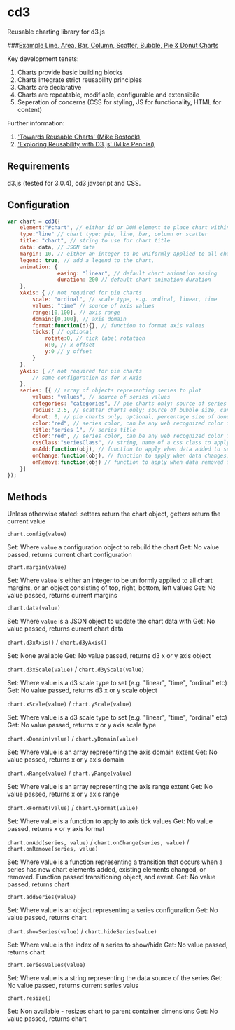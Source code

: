 cd3
===

Reusable charting library for d3.js

###[Example Line, Area, Bar, Column, Scatter, Bubble, Pie & Donut Charts](http://jsfiddle.net/Yb3hC/embedded/result/)

Key development tenets:

1. Charts provide basic building blocks
2. Charts integrate strict reusability principles
3. Charts are declarative
4. Charts are repeatable, modifiable, configurable and extensibile
5. Seperation of concerns (CSS for styling, JS for functionality, HTML for content)

Further information:

1. ['Towards Reusable Charts' (Mike Bostock)](http://bost.ocks.org/mike/chart/) 
2. ['Exploring Reusability with D3.js' (Mike Pennisi)](http://bocoup.com/weblog/reusability-with-d3/)

Requirements
---
d3.js (tested for 3.0.4), cd3 javscript and CSS.

Configuration
---
```javascript
var chart = cd3({
    element:"#chart", // either id or DOM element to place chart within
    type:"line" // chart type; pie, line, bar, column or scatter
    title: "chart", // string to use for chart title
    data: data, // JSON data
    margin: 10, // either an integer to be uniformly applied to all chart margins, or an object consisting of top, right, bottom, left values
    legend: true, // add a legend to the chart,
    animation: {
                easing: "linear", // default chart animation easing
                duration: 200 // default chart animation duration
    },
    xAxis: { // not required for pie charts
        scale: "ordinal", // scale type, e.g. ordinal, linear, time
        values: "time" // source of axis values
        range:[0,100], // axis range
        domain:[0,100], // axis domain
        format:function(d){}, // function to format axis values
        ticks:{ // optional 
            rotate:0, // tick label rotation
            x:0, // x offset
            y:0 // y offset
        }
    },
    yAxis: { // not required for pie charts
        // same configuration as for x Axis
    },
    series: [{ // array of objects representing series to plot
        values: "values", // source of series values     
        categories: "categories", // pie charts only; source of series categories  
        radius: 2.5, // scatter charts only; source of bubble size, can be integer or function- passed current record and index
        donut: 0, // pie charts only; optional, percentage size of donut hole    
        color:"red", // series color, can be any web recognized color format
        title:"series 1", // series title
        color:"red", // series color, can be any web recognized color format
        cssClass:"seriesClass", // string, name of a css class to apply to series
        onAdd:function(obj), // function to apply when data added to series, obj represents the related d3 chart item
        onChange:function(obj), // function to apply when data changes, obj represents the related d3 chart item
        onRemove:function(obj) // function to apply when data removed from series, obj represents the related d3 chart item
    }]
});
```
Methods
---

Unless otherwise stated: setters return the chart object, getters return the current value

`chart.config(value)`

Set: Where `value` a configuration object to rebuild the chart
Get: No value passed, returns current chart configuration


`chart.margin(value)`

Set: Where `value` is either an integer to be uniformly applied to all chart margins, or an object consisting of top, right, bottom, left values
Get: No value passed, returns current margins


`chart.data(value)`

Set: Where `value` is a JSON object to update the chart data with
Get: No value passed, returns current chart data

`chart.d3xAxis()` / `chart.d3yAxis()`

Set: None available
Get: No value passed, returns d3 x or y axis object

`chart.d3xScale(value)` / `chart.d3yScale(value)`

Set: Where value is a d3 scale type to set (e.g. "linear", "time", "ordinal" etc)
Get: No value passed, returns d3 x or y scale object

`chart.xScale(value)` / `chart.yScale(value)`

Set: Where value is a d3 scale type to set (e.g. "linear", "time", "ordinal" etc)
Get: No value passed, returns x or y axis scale type

`chart.xDomain(value)` / `chart.yDomain(value)`

Set: Where value is an array representing the axis domain extent
Get: No value passed, returns x or y axis domain

`chart.xRange(value)` / `chart.yRange(value)`

Set: Where value is an array representing the axis range extent
Get: No value passed, returns x or y axis range

`chart.xFormat(value)` / `chart.yFormat(value)`

Set: Where value is a function to apply to axis tick values
Get: No value passed, returns x or y axis format

`chart.onAdd(series, value)` / `chart.onChange(series, value)` / `chart.onRemove(series, value)`

Set: Where value is a function representing a transition that occurs when a series has new chart elements added, existing elements changed, or removed. Function passed transitioning object, and event.
Get: No value passed, returns chart

`chart.addSeries(value)`

Set: Where value is an object representing a series configuration
Get: No value passed, returns chart

`chart.showSeries(value)` / `chart.hideSeries(value)`

Set: Where value is the index of a series to show/hide
Get: No value passed, returns chart

`chart.seriesValues(value)`

Set: Where value is a string representing the data source of the series
Get: No value passed, returns current series valus 

`chart.resize()`

Set: Non available - resizes chart to parent container dimensions
Get: No value passed, returns chart
